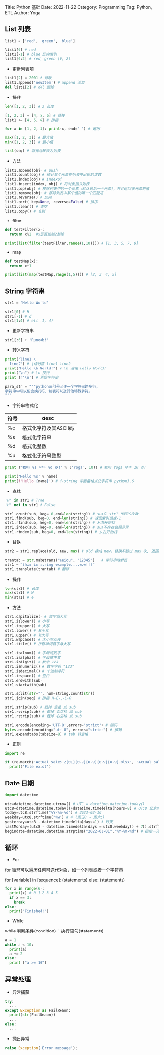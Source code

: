 Title: Python 基础
Date: 2022-11-22
Category: Programming
Tag: Python, ETL
Author: Yoga

## List 列表

```python
list1 = ['red', 'green', 'blue']

list1[0] # red
list1[-1] # blue 反向索引
list1[0:2] # red, green [0, 2)
```

* 更新列表项

```python
list1[2] = 2001 # 修改
list1.append('newItem') # append 添加
del list1[2] # del 删除
```

* 操作
```python
len([1, 2, 3]) # 3 长度

[1, 2, 3] + [4, 5, 6] # 拼接
list1 += [4, 5, 6] # 拼接

for x in [1, 2, 3]: print(x, end=" ") # 遍历

max([1, 2, 3]) # 最大值
min([1, 2, 3]) # 最小值

list(seq) # 将元组转换为列表
```

* 方法

```python
list1.append(obj) # push
list1.count(obj) # 统计某个元素在列表中出现的次数
list1.index(obj) # indexof
list1.insert(index, obj) # 将对象插入列表
list1.pop(obj) # 移除列表中的一个元素（默认最后一个元素），并且返回该元素的值
list1.remove(obj) # 移除列表中某个值的第一个匹配项
list1.reverse() # 反向
list1.sort( key=None, reverse=False) # 排序
list1.clear() # 清空
list1.copy() # 复制
```

* filter
```python
def testFilter(x):
  return x%2  #x是否能被2整除

print(list(filter(testFilter,range(1,10)))) # [1, 3, 5, 7, 9]
```

* map
```python
def testMap(x):
  return x+1

print(list(map(testMap,range(1,5)))) # [2, 3, 4, 5]
```

## String 字符串

```python
str1 = 'Hello World'

str1[0] # H
str1[-1] # d
str1[1:4] # ell [1, 4)
```

* 更新字符串
```python
str1[:6] + 'Runoob!'
```

* 转义字符
```python
print("line1 \
  line2") # \续行符 line1 line2
print("Hello \b World!") # \b 退格 Hello World!
print("\n") # \n 换行	
print (r'\n') # 原始字符串

para_str = """python三引号允许一个字符串跨多行，
字符串中可以包含换行符、制表符以及其他特殊字符。
"""
```

* 字符串格式化

符号 | desc |
|-|-|
%c | 格式化字符及其ASCII码 |
%s | 格式化字符串 |
%d | 格式化整数 |
%u | 格式化无符号整型 |

```python
print ("我叫 %s 今年 %d 岁!" % ('Yoga', 10)) # 我叫 Yoga 今年 10 岁!

print('Hello %s' % name)
print(f'Hello {name}') # f-string 字面量格式化字符串 python3.6
```

* 查找
```python
'H' in str1 # True
'H' not in str1 # False

str1.count(sub, beg= 0,end=len(string)) # sub在 str1 出现的次数
str1.find(sub, beg=0, end=len(string)) # 返回索引值或-1
str1.rfind(sub, beg=0, end=len(string)) # 从右开始找
str1.index(sub, beg=0, end=len(string)) # sub不存在会报异常
str1.rindex(sub, beg=0, end=len(string)) # 从右开始找
```

* 替换
```python
str2 = str1.replace(old, new, max) # old 换成 new，替换不超过 max 次, 返回一个新的字符串，

trantab = str.maketrans("aeiou", "12345")   # 字符串映射表
str1 = "this is string example....wow!!!"
str1.translate(trantab) # 翻译
```

* 操作
```python
len(str1) # 长度
max(str1) # W
min(str1) # e
```

* 方法

```python
str1.capitalize() # 首字母大写
str1.islower() # 小写
str1.isupper() # 大写
str1.lower() # 转小写
str1.upper() # 转大写
str1.wapcase() # 大小写互转
str1.title() # 所有单词首字母大写

str1.isalnum() # 字母或数字
str1.isalpha() # 字母或中文
str1.isdigit() # 数字 123
str1.isnumeric() # 数字字符 "123"
str1.isdecimal() # 十进制字符
str1.isspace() # 空白
str1.endwith(sub)
str1.startwith(sub)

str1.split(str="", num=string.count(str))
str1.join(seq) # 拼接 H-E-L-L-O

str1.strip(sub) # 截掉 空格 或 sub
str1.rstrip(sub) # 截掉 右空格 或 sub
str1.rstrip(sub) # 截掉 右空格 或 sub

str1.encode(encoding='UTF-8',errors='strict') # 编码
bytes.decode(encoding="utf-8", errors="strict") # 解码
str1.expandtabs(tabsize=8) # tab 转空格 
```

* 正则

```python
import re

if (re.match('Actual_sales_2[01][0-9][0-9][0-9][0-9].xlsx', 'Actual_sales_202303.xlsx')):
  print('File exist')
```

## Date 日期

```python
import datetime

utc=datetime.datetime.utcnow() # UTC = datetime.datetime.today()
utc8=datetime.datetime.today()+datetime.timedelta(hours=8) # UTC8 北京时间
today=utc8.strftime("%Y-%m-%d") # 2023-02-16
weekday=utc8.strftime("%w") # 4 (周日0 ~ 周六6)
yesterday=utc8 - datetime.timedelta(days=1) # 昨天
lastMonday=(utc8 - datetime.timedelta(days = utc8.weekday() + 7)).strftime("%Y-%m-%d") # 上周一
begindate=datetime.datetime.strptime("2022-01-01","%Y-%m-%d") # 指定一天
```

## 循环

* For

for 循环可以遍历任何可迭代对象，如一个列表或者一个字符串

for [variable] in [sequence]:
    (statements)
else:
    (statements)

```python
for x in range(6):
  print(x) # 0 1 2 3 4 5
  if x == 3:
    break
else:
  print("Finished!")
```

* While

while 判断条件(condition)：
    执行语句(statements)

```python
a = 1
while a < 10:
  print(a)
  a += 2
else:
  print ("a >= 10")
```

## 异常处理

* 异常捕获

```python
try:
  ...
except Exception as FailReaon:
  print(str(FailReaon))
  ...
else:
  ...
```

* 抛出异常
```python
raise Exception('Error message');
```
